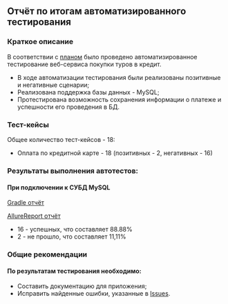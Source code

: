 ## Отчёт по итогам автоматизированного тестирования

### Краткое описание

В соответствии с [планом](https://github.com/TanyaDRO/Course_project/blob/master/docs/Plan.md) было проведено автоматизированное тестирование веб-сервиса покупки туров в кредит.

- В ходе автоматизации тестирования были реализованы позитивные и негативные сценарии;
- Реализована поддержка базы данных - MySQL;
- Протестирована возможность сохранения информации о платеже и успешности его проведения в БД.

### Тест-кейсы

Общее количество тест-кейсов - 18:

- Оплата по кредитной карте - 18 (позитивных - 2, негативных - 16)

### Результаты выполнения автотестов:

#### При подключении к СУБД MySQL

[Gradle отчёт](https://prnt.sc/0g5hLUXoQgqT)

[AllureReport отчёт](https://prnt.sc/vSM2rEgidAzh "AllureReport отчёт")

* 16 - успешных, что составляет 88.88%
* 2 - не прошло, что составляет 11,11%

### Общие рекомендации

#### По результатам тестирования необходимо:

- Составить документацию для приложения;
- Исправить найденные ошибки, указанные в [Issues](https://github.com/TanyaDRO/Course_project/issues).